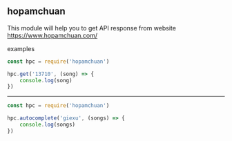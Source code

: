 ## hopamchuan

This module will help you to get API response from website https://www.hopamchuan.com/

examples

```javascript
const hpc = require('hopamchuan')

hpc.get('13710', (song) => {
    console.log(song)
})
```

---

```javascript
const hpc = require('hopamchuan')

hpc.autocomplete('giexu', (songs) => {
    console.log(songs)
})
```
